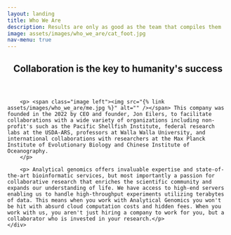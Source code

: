 ```yaml
---
layout: landing
title: Who We Are
description: Results are only as good as the team that compiles them
image: assets/images/who_we_are/cat_foot.jpg
nav-menu: true
---
```


<!-- Main -->
<div id="main">

<!-- One -->
<section id="one">
	<div class="inner">
		<header class="major">
			<h2> Collaboration is the key to humanity's success</h2>
		</header>

		<p> <span class="image left"><img src="{% link assets/images/who_we_are/me.jpg %}" alt="" /></span> This company was founded in the 2022 by CEO and founder, Jon Eilers, to facilitate collaborations with a wide variety of organizations including non-profit's such as the Pacific Shellfish Institute, federal research labs at the USDA-ARS, professors at Walla Walla University, and international collaborations with researchers at the Max Planck Institute of Evolutionary Biology and Chinese Institute of Oceanography.
        </p>

        <p> Analytical genomics offers invaluable expertise and state-of-the-art bioinformatic services, but most importantly a passion for collaborative research that enriches the scientific community and expands our understanding of life. We have access to high-end servers enabling us to handle high-throughput experiments utilizing terabytes of data. This means when you work with Analytical Genomics you won't be hit with absurd cloud computation costs and hidden fees. When you work with us, you aren't just hiring a company to work for you, but a collaborator who is invested in your research.</p>
	</div>
</section>
</div>